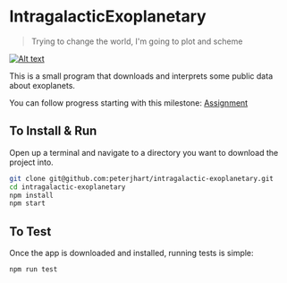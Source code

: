 # IntragalacticExoplanetary
> Trying to change the world, I'm going to plot and scheme

[![Alt text](https://img.youtube.com/vi/qORYO0atB6g/0.jpg)](https://www.youtube.com/watch?v=qORYO0atB6g)

This is a small program that downloads and interprets some public data about exoplanets.

You can follow progress starting with this milestone: [Assignment](https://github.com/peterjhart/intragalactic-exoplanetary/milestone/1)

## To Install & Run

Open up a terminal and navigate to a directory you want to download the project into.

```bash
git clone git@github.com:peterjhart/intragalactic-exoplanetary.git
cd intragalactic-exoplanetary
npm install
npm start
```

## To Test

Once the app is downloaded and installed, running tests is simple:

```bash
npm run test
```